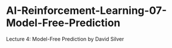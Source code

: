 # AI-Reinforcement-Learning-07-Model-Free-Prediction
Lecture 4: Model-Free Prediction by David Silver
